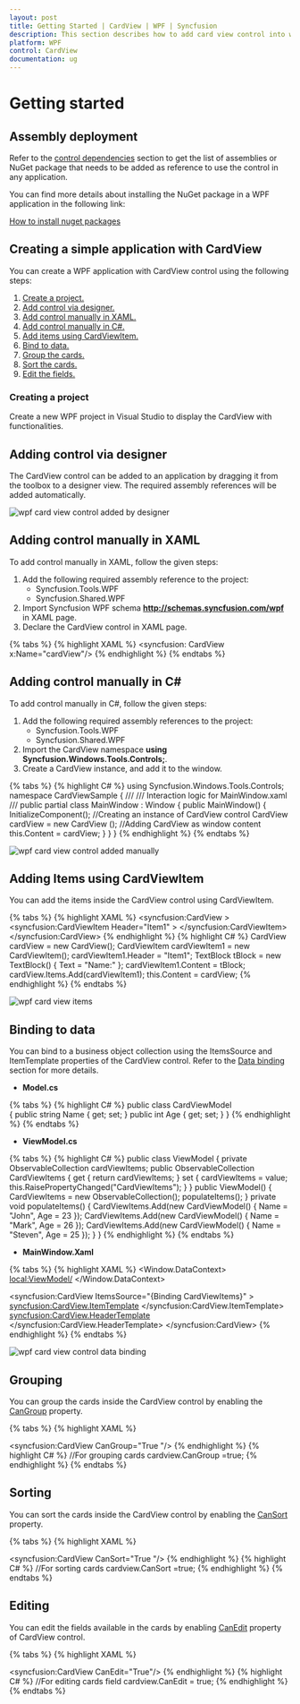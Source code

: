 ```yaml
---
layout: post
title: Getting Started | CardView | WPF | Syncfusion
description: This section describes how to add card view control into wpf application and its basic features.
platform: WPF
control: CardView
documentation: ug
---
```


# Getting started

## Assembly deployment

Refer to the [control dependencies](https://help.syncfusion.com/wpf/control-dependencies#cardview) section to get the list of assemblies or NuGet package that needs to be added as reference to use the control in any application.

You can find more details about installing the NuGet package in a WPF application in the following link: 

[How to install nuget packages](https://help.syncfusion.com/wpf/nuget-packages)

## Creating a simple application with CardView

You can create a WPF application with CardView control using the following steps:

1.	[Create a project.](#creating-a-project)
2.	[Add control via designer.](#adding-control-via-designer)
3.	[Add control manually in XAML.](#adding-control-manually-in-xaml)
4.	[Add control manually in C#.](#adding-control-manually-in-c)
5.	[Add items using CardViewItem.](#adding-items-using-cardviewitem)
6.	[Bind to data.](#binding-to-data)
7.	[Group the cards.](#grouping)
8.	[Sort the cards.](#sorting)
9.	[Edit the fields.](#editing)

### Creating a project

Create a new WPF project in Visual Studio to display the CardView with functionalities.

## Adding control via designer

The CardView control can be added to an application by dragging it from the toolbox to a designer view. The required assembly references will be added automatically.

![wpf card view control added by designer](Getting-Started_images/wpf-card-view-control-added-by-designer.png)

## Adding control manually in XAML

To add control manually in XAML, follow the given steps:

1.	Add the following required assembly reference to the project:
	* Syncfusion.Tools.WPF
	* Syncfusion.Shared.WPF 
2.	Import Syncfusion WPF schema **http://schemas.syncfusion.com/wpf** in XAML page.
3.	Declare the CardView control in XAML page.

{% tabs %}
{% highlight XAML %}
<Window xmlns="http://schemas.microsoft.com/winfx/2006/xaml/presentation"
        xmlns:x="http://schemas.microsoft.com/winfx/2006/xaml"
        xmlns:syncfusion="http://schemas.syncfusion.com/wpf" 
        x:Class=" CardViewSample.MainWindow"
        Title="CardView Sample" Height="350" Width="525">
    <Grid>
		<!-- CardView Control -->
		<syncfusion: CardView x:Name="cardView"/>
    </Grid>
</Window>
{% endhighlight %}
{% endtabs %}

## Adding control manually in C\#

To add control manually in C#, follow the given steps:

1.	Add the following required assembly references to the project:
	* Syncfusion.Tools.WPF
	* Syncfusion.Shared.WPF
2.	Import the CardView namespace **using Syncfusion.Windows.Tools.Controls;**.
3.	Create a CardView instance, and add it to the window.

{% tabs %}
{% highlight C# %}
using Syncfusion.Windows.Tools.Controls; 
namespace CardViewSample
{
    /// 
    /// Interaction logic for MainWindow.xaml
    /// 
    public partial class MainWindow : Window
    {
        public MainWindow()
        {
            InitializeComponent();
            //Creating an instance of CardView control
            CardView cardView = new CardView ();
            //Adding CardView as window content
            this.Content = cardView;
        }
    }
}
{% endhighlight %}
{% endtabs %}

![wpf card view control added manually](Getting-Started_images/wpf-card-view-control-added-manually.png)

## Adding Items using CardViewItem

You can add the items inside the CardView control using CardViewItem.

{% tabs %}
{% highlight XAML %}
<syncfusion:CardView >
    <syncfusion:CardViewItem Header="Item1" >
		<TextBlock Text="Name:"/>
     </syncfusion:CardViewItem>
</syncfusion:CardView>
{% endhighlight %}
{% highlight C# %}
CardView cardView = new CardView();
CardViewItem cardViewItem1 = new CardViewItem();
cardViewItem1.Header = "Item1";
TextBlock tBlock = new TextBlock() { Text = "Name:" };
cardViewItem1.Content = tBlock;
cardView.Items.Add(cardViewItem1);
this.Content = cardView;
{% endhighlight %}
{% endtabs %}

![wpf card view items](Getting-Started_images/wpf-card-view-item.png)

## Binding to data

You can bind to a business object collection using the ItemsSource and ItemTemplate properties of the CardView control. Refer to the [Data binding](https://help.syncfusion.com/wpf/cardview/data-binding-to-objects) section for more details.

* **Model.cs**

{% tabs %}
{% highlight C# %}
public class CardViewModel	
{
	public string Name
	{
		get;
		set;
	}
	public int Age
	{
		get;
		set;
	}
}
{% endhighlight %}
{% endtabs %}

* **ViewModel.cs**

{% tabs %}
{% highlight C# %}
public class ViewModel
{
	private ObservableCollection<CardViewModel> cardViewItems;
	public ObservableCollection<CardViewModel> CardViewItems
	{
		get { return cardViewItems; }
		set { cardViewItems = value; this.RaisePropertyChanged("CardViewItems"); }
	}
	public ViewModel()
	{
		CardViewItems = new ObservableCollection<CardViewModel>();
		populateItems();
	}
	private void populateItems()
	{
		CardViewItems.Add(new CardViewModel() { Name = "John", Age = 23 });
		CardViewItems.Add(new CardViewModel() { Name = "Mark", Age = 26 });
		CardViewItems.Add(new CardViewModel() { Name = "Steven", Age = 25 });
	}
}
{% endhighlight %}
{% endtabs %}

* **MainWindow.Xaml**

{% tabs %}
{% highlight XAML %}
<Window.DataContext>
    <local:ViewModel/>
</Window.DataContext>

<syncfusion:CardView ItemsSource="{Binding CardViewItems}" >
	<syncfusion:CardView.ItemTemplate>
		<DataTemplate >
			<ListBox ScrollViewer.HorizontalScrollBarVisibility="Disabled">
				<ListBoxItem>
					<StackPanel Orientation="Horizontal">
						<TextBlock Text="Name:"/>
						<TextBlock Text="{Binding Name}" Margin="5,0,0,0"/>
					</StackPanel>
				</ListBoxItem>
				<ListBoxItem>
					<StackPanel Orientation="Horizontal">
						<TextBlock Text="Age:"/>
						<TextBlock Text="{Binding Age}" Margin="5,0,0,0"/>
					</StackPanel>
				</ListBoxItem>
			</ListBox>
		</DataTemplate>
	</syncfusion:CardView.ItemTemplate>
	<syncfusion:CardView.HeaderTemplate>
		<DataTemplate>
			<TextBlock Text="{Binding Name}"/>
		</DataTemplate>
	</syncfusion:CardView.HeaderTemplate>
</syncfusion:CardView>
{% endhighlight %}
{% endtabs %}

![wpf card view control data binding](Getting-Started_images/wpf-card-view-data-binding.png)

## Grouping

You can group the cards inside the CardView control by enabling the [CanGroup](https://help.syncfusion.com/cr/wpf/Syncfusion.Tools.Wpf~Syncfusion.Windows.Tools.Controls.CardView~CanGroup.html) property.

{% tabs %}
{% highlight XAML %}
<!--Gropuing cards -->
<syncfusion:CardView CanGroup="True "/>
{% endhighlight %}
{% highlight C# %}
//For grouping cards
cardview.CanGroup =true;
{% endhighlight %}
{% endtabs %}

## Sorting

You can sort the cards inside the CardView control by enabling the [CanSort](https://help.syncfusion.com/cr/wpf/Syncfusion.Tools.Wpf~Syncfusion.Windows.Tools.Controls.CardView~CanSort.html) property.

{% tabs %}
{% highlight XAML %}
<!--Sorting cards-->
<syncfusion:CardView CanSort="True "/>
{% endhighlight %}
{% highlight C# %}
//For sorting cards
cardview.CanSort =true;
{% endhighlight %}
{% endtabs %}

## Editing

You can edit the fields available in the cards by enabling [CanEdit](https://help.syncfusion.com/cr/wpf/Syncfusion.Tools.Wpf~Syncfusion.Windows.Tools.Controls.CardView~CanEdit.html) property of CardView control.

{% tabs %}
{% highlight XAML %}
<!--Editing cards field -->
<syncfusion:CardView CanEdit="True"/>
{% endhighlight %}
{% highlight C# %}
//For editing cards field
cardview.CanEdit = true;
{% endhighlight %}
{% endtabs %}

